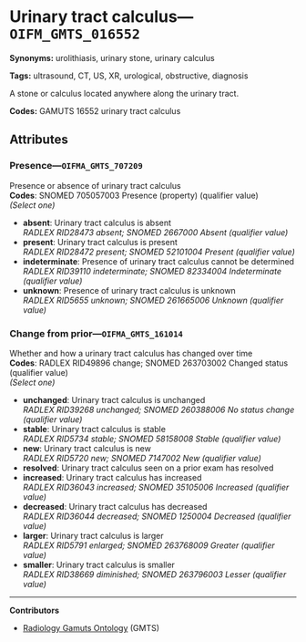 # Urinary tract calculus—`OIFM_GMTS_016552`

**Synonyms:** urolithiasis, urinary stone, urinary calculus

**Tags:** ultrasound, CT, US, XR, urological, obstructive, diagnosis

A stone or calculus located anywhere along the urinary tract.

**Codes:** GAMUTS 16552 urinary tract calculus

## Attributes

### Presence—`OIFMA_GMTS_707209`

Presence or absence of urinary tract calculus  
**Codes**: SNOMED 705057003 Presence (property) (qualifier value)  
*(Select one)*

- **absent**: Urinary tract calculus is absent  
_RADLEX RID28473 absent; SNOMED 2667000 Absent (qualifier value)_
- **present**: Urinary tract calculus is present  
_RADLEX RID28472 present; SNOMED 52101004 Present (qualifier value)_
- **indeterminate**: Presence of urinary tract calculus cannot be determined  
_RADLEX RID39110 indeterminate; SNOMED 82334004 Indeterminate (qualifier value)_
- **unknown**: Presence of urinary tract calculus is unknown  
_RADLEX RID5655 unknown; SNOMED 261665006 Unknown (qualifier value)_

### Change from prior—`OIFMA_GMTS_161014`

Whether and how a urinary tract calculus has changed over time  
**Codes**: RADLEX RID49896 change; SNOMED 263703002 Changed status (qualifier value)  
*(Select one)*

- **unchanged**: Urinary tract calculus is unchanged  
_RADLEX RID39268 unchanged; SNOMED 260388006 No status change (qualifier value)_
- **stable**: Urinary tract calculus is stable  
_RADLEX RID5734 stable; SNOMED 58158008 Stable (qualifier value)_
- **new**: Urinary tract calculus is new  
_RADLEX RID5720 new; SNOMED 7147002 New (qualifier value)_
- **resolved**: Urinary tract calculus seen on a prior exam has resolved  
- **increased**: Urinary tract calculus has increased  
_RADLEX RID36043 increased; SNOMED 35105006 Increased (qualifier value)_
- **decreased**: Urinary tract calculus has decreased  
_RADLEX RID36044 decreased; SNOMED 1250004 Decreased (qualifier value)_
- **larger**: Urinary tract calculus is larger  
_RADLEX RID5791 enlarged; SNOMED 263768009 Greater (qualifier value)_
- **smaller**: Urinary tract calculus is smaller  
_RADLEX RID38669 diminished; SNOMED 263796003 Lesser (qualifier value)_

---

**Contributors**

- [Radiology Gamuts Ontology](https://gamuts.net/) (GMTS)
